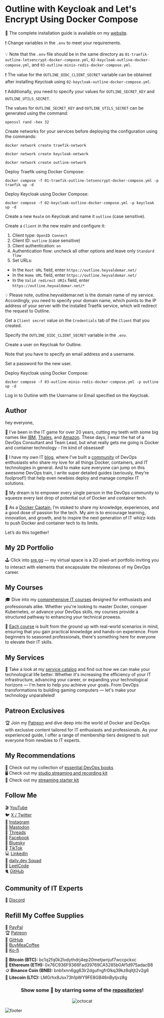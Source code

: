 # Outline with Keycloak and Let's Encrypt Using Docker Compose

📙 The complete installation guide is available on my [website](https://www.heyvaldemar.com/install-outline-and-keycloak-using-docker-compose/).

❗ Change variables in the `.env` to meet your requirements.

💡 Note that the `.env` file should be in the same directory as `01-traefik-outline-letsencrypt-docker-compose.yml`, `02-keycloak-outline-docker-compose.yml`, and `03-outline-minio-redis-docker-compose.yml`.

❗ The value for the `OUTLINE_OIDC_CLIENT_SECRET` variable can be obtained after installing Keycloak using `02-keycloak-outline-docker-compose.yml`.

❗ Additionally, you need to specify your values for `OUTLINE_SECRET_KEY` and `OUTLINE_UTILS_SECRET`.

The values for `OUTLINE_SECRET_KEY` and `OUTLINE_UTILS_SECRET` can be generated using the command:

`openssl rand -hex 32`

Create networks for your services before deploying the configuration using the commands:

`docker network create traefik-network`

`docker network create keycloak-network`

`docker network create outline-network`

Deploy Traefik using Docker Compose:

`docker compose -f 01-traefik-outline-letsencrypt-docker-compose.yml -p traefik up -d`

Deploy Keycloak using Docker Compose:

`docker compose -f 02-keycloak-outline-docker-compose.yml -p keycloak up -d`

Create a new `Realm` on Keycloak and name it `outline` (case sensitive).

Create a `Client` in the new realm and configure it:

1. Client type: `OpenID Connect`
2. Client ID: `outline` (case sensitive)
3. Client authentication: `on`
4. Authentication flow: uncheck all other options and leave only `Standard flow`
5. Set URLs:

- In the `Root URL` field, enter `https://outline.heyvaldemar.net/`
- In the `Home URL` field, enter `https://outline.heyvaldemar.net/`
- In the `Valid redirect URIs` field, enter `https://outline.heyvaldemar.net/*`

💡 Please note, outline.heyvaldemar.net is the domain name of my service. Accordingly, you need to specify your domain name, which points to the IP address of your server with the installed Traefik service, which will redirect the request to Outline.

Get a `Client secret` value on the `Credentials` tab of the `Client` that you created.

Specify the `OUTLINE_OIDC_CLIENT_SECRET` variable in the `.env`.

Create a user on Keycloak for Outline.

Note that you have to specify an email address and a username.

Set a password for the new user.

Deploy Keycloak using Docker Compose:

`docker compose -f 03-outline-minio-redis-docker-compose.yml -p outline up -d`

Log in to Outline with the Username or Email specified on the Keycloak.

## Author

hey everyone,

💾 I’ve been in the IT game for over 20 years, cutting my teeth with some big names like [IBM](https://www.linkedin.com/in/heyvaldemar/), [Thales](https://www.linkedin.com/in/heyvaldemar/), and [Amazon](https://www.linkedin.com/in/heyvaldemar/). These days, I wear the hat of a DevOps Consultant and Team Lead, but what really gets me going is Docker and container technology - I’m kind of obsessed!

💛 I have my own IT [blog](https://www.heyvaldemar.com/), where I’ve built a [community](https://discord.gg/AJQGCCBcqf) of DevOps enthusiasts who share my love for all things Docker, containers, and IT technologies in general. And to make sure everyone can jump on this awesome DevOps train, I write super detailed guides (seriously, they’re foolproof!) that help even newbies deploy and manage complex IT solutions.

🚀 My dream is to empower every single person in the DevOps community to squeeze every last drop of potential out of Docker and container tech.

🐳 As a [Docker Captain](https://www.docker.com/captains/vladimir-mikhalev/), I’m stoked to share my knowledge, experiences, and a good dose of passion for the tech. My aim is to encourage learning, innovation, and growth, and to inspire the next generation of IT whizz-kids to push Docker and container tech to its limits.

Let’s do this together!

## My 2D Portfolio

🕹️ Click into [sre.gg](https://www.sre.gg/) — my virtual space is a 2D pixel-art portfolio inviting you to interact with elements that encapsulate the milestones of my DevOps career.

## My Courses

🎓 Dive into my [comprehensive IT courses](https://www.heyvaldemar.com/courses/) designed for enthusiasts and professionals alike. Whether you're looking to master Docker, conquer Kubernetes, or advance your DevOps skills, my courses provide a structured pathway to enhancing your technical prowess.

🔑 [Each course](https://www.udemy.com/user/heyvaldemar/) is built from the ground up with real-world scenarios in mind, ensuring that you gain practical knowledge and hands-on experience. From beginners to seasoned professionals, there's something here for everyone to elevate their IT skills.

## My Services

💼 Take a look at my [service catalog](https://www.heyvaldemar.com/services/) and find out how we can make your technological life better. Whether it's increasing the efficiency of your IT infrastructure, advancing your career, or expanding your technological horizons — I'm here to help you achieve your goals. From DevOps transformations to building gaming computers — let's make your technology unparalleled!

## Patreon Exclusives

🏆 Join my [Patreon](https://www.patreon.com/heyvaldemar) and dive deep into the world of Docker and DevOps with exclusive content tailored for IT enthusiasts and professionals. As your experienced guide, I offer a range of membership tiers designed to suit everyone from newbies to IT experts.

## My Recommendations

📕 Check out my collection of [essential DevOps books](https://kit.co/heyvaldemar/essential-devops-books)\
🖥️ Check out my [studio streaming and recording kit](https://kit.co/heyvaldemar/my-studio-streaming-and-recording-kit)\
📡 Check out my [streaming starter kit](https://kit.co/heyvaldemar/streaming-starter-kit)

## Follow Me

🎬 [YouTube](https://www.youtube.com/channel/UCf85kQ0u1sYTTTyKVpxrlyQ?sub_confirmation=1)\
🐦 [X / Twitter](https://twitter.com/heyvaldemar)\
🎨 [Instagram](https://www.instagram.com/heyvaldemar/)\
🐘 [Mastodon](https://mastodon.social/@heyvaldemar)\
🧵 [Threads](https://www.threads.net/@heyvaldemar)\
🎸 [Facebook](https://www.facebook.com/heyvaldemarFB/)\
🧊 [Bluesky](https://bsky.app/profile/heyvaldemar.bsky.social)\
🎥 [TikTok](https://www.tiktok.com/@heyvaldemar)\
💻 [LinkedIn](https://www.linkedin.com/in/heyvaldemar/)\
📣 [daily.dev Squad](https://app.daily.dev/squads/devopscompass)\
🧩 [LeetCode](https://leetcode.com/u/heyvaldemar/)\
🐈 [GitHub](https://github.com/heyvaldemar)

## Community of IT Experts

👾 [Discord](https://discord.gg/AJQGCCBcqf)

## Refill My Coffee Supplies

💖 [PayPal](https://www.paypal.com/paypalme/heyvaldemarCOM)\
🏆 [Patreon](https://www.patreon.com/heyvaldemar)\
💎 [GitHub](https://github.com/sponsors/heyvaldemar)\
🥤 [BuyMeaCoffee](https://www.buymeacoffee.com/heyvaldemar)\
🍪 [Ko-fi](https://ko-fi.com/heyvaldemar)

🌟 **Bitcoin (BTC):** bc1q2fq0k2lvdythdrj4ep20metjwnjuf7wccpckxc\
🔹 **Ethereum (ETH):** 0x76C936F9366Fad39769CA5285b0Af1d975adacB8\
🪙 **Binance Coin (BNB):** bnb1xnn6gg63lr2dgufngfr0lkq39kz8qltjt2v2g6\
💠 **Litecoin (LTC):** LMGrhx8Jsx73h1pWY9FE8GB46nBytjvz8g

<div align="center">

### Show some 💜 by starring some of the [repositories](https://github.com/heyValdemar?tab=repositories)!

![octocat](https://user-images.githubusercontent.com/10498744/210113490-e2fad07f-4488-4da8-a656-b9abbdd8cb26.gif)

</div>

![footer](https://user-images.githubusercontent.com/10498744/210157572-1fca0242-8af2-46a6-bfa3-666ffd40ebde.svg)
